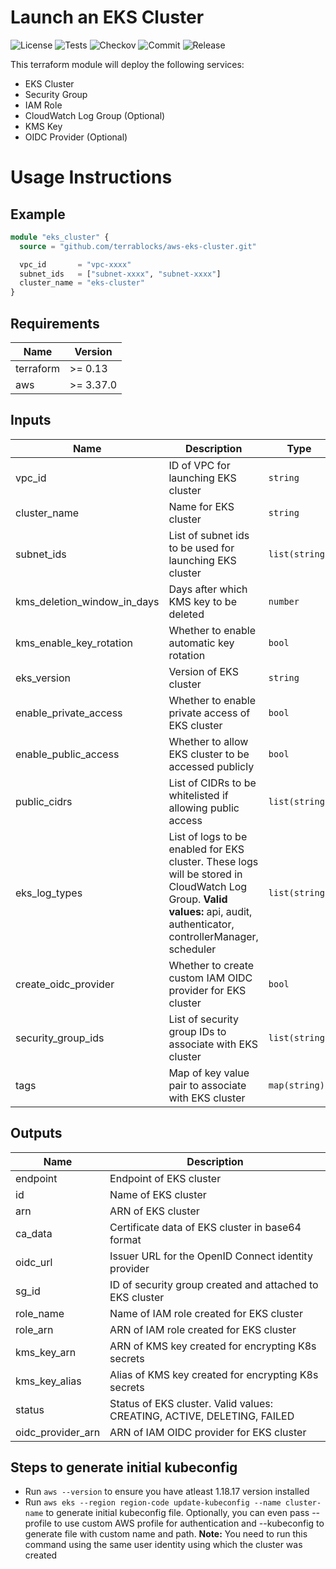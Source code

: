 # Launch an EKS Cluster

![License](https://img.shields.io/github/license/terrablocks/aws-eks-cluster?style=for-the-badge) ![Tests](https://img.shields.io/github/workflow/status/terrablocks/aws-eks-cluster/tests/main?label=Test&style=for-the-badge) ![Checkov](https://img.shields.io/github/workflow/status/terrablocks/aws-eks-cluster/checkov/main?label=Checkov&style=for-the-badge) ![Commit](https://img.shields.io/github/last-commit/terrablocks/aws-eks-cluster?style=for-the-badge) ![Release](https://img.shields.io/github/v/release/terrablocks/aws-eks-cluster?style=for-the-badge)

This terraform module will deploy the following services:
- EKS Cluster
- Security Group
- IAM Role
- CloudWatch Log Group (Optional)
- KMS Key
- OIDC Provider (Optional)

# Usage Instructions
## Example
```terraform
module "eks_cluster" {
  source = "github.com/terrablocks/aws-eks-cluster.git"

  vpc_id       = "vpc-xxxx"
  subnet_ids   = ["subnet-xxxx", "subnet-xxxx"]
  cluster_name = "eks-cluster"
}
```

## Requirements

| Name | Version |
|------|---------|
| terraform | >= 0.13 |
| aws | >= 3.37.0 |

## Inputs

| Name | Description | Type | Default | Required |
|------|-------------|------|---------|:--------:|
| vpc_id | ID of VPC for launching EKS cluster | `string` | n/a | yes |
| cluster_name | Name for EKS cluster | `string` | n/a | yes |
| subnet_ids | List of subnet ids to be used for launching EKS cluster | `list(string)` | n/a | yes |
| kms_deletion_window_in_days | Days after which KMS key to be deleted | `number` | `30` | no |
| kms_enable_key_rotation | Whether to enable automatic key rotation | `bool` | `false` | no |
| eks_version | Version of EKS cluster | `string` | `""` | no |
| enable_private_access | Whether to enable private access of EKS cluster | `bool` | `true` | no |
| enable_public_access | Whether to allow EKS cluster to be accessed publicly | `bool` | `false` | no |
| public_cidrs | List of CIDRs to be whitelisted if allowing public access | `list(string)` | <pre>[<br>  "0.0.0.0/0"<br>]</pre> | no |
| eks_log_types | List of logs to be enabled for EKS cluster. These logs will be stored in CloudWatch Log Group. **Valid values:** api, audit, authenticator, controllerManager, scheduler | `list(string)` | `[]` | no |
| create_oidc_provider | Whether to create custom IAM OIDC provider for EKS cluster | `bool` | `false` | no |
| security_group_ids | List of security group IDs to associate with EKS cluster | `list(string)` | `null` | no |
| tags | Map of key value pair to associate with EKS cluster | `map(string)` | `{}` | no |

## Outputs

| Name | Description |
|------|-------------|
| endpoint | Endpoint of EKS cluster |
| id | Name of EKS cluster |
| arn | ARN of EKS cluster |
| ca_data | Certificate data of EKS cluster in base64 format |
| oidc_url | Issuer URL for the OpenID Connect identity provider |
| sg_id | ID of security group created and attached to EKS cluster |
| role_name | Name of IAM role created for EKS cluster |
| role_arn | ARN of IAM role created for EKS cluster |
| kms_key_arn | ARN of KMS key created for encrypting K8s secrets |
| kms_key_alias | Alias of KMS key created for encrypting K8s secrets |
| status | Status of EKS cluster. Valid values: CREATING, ACTIVE, DELETING, FAILED |
| oidc_provider_arn | ARN of IAM OIDC provider for EKS cluster |

## Steps to generate initial kubeconfig
- Run `aws --version` to ensure you have atleast 1.18.17 version installed
- Run `aws eks --region region-code update-kubeconfig --name cluster-name` to generate initial kubeconfig file. Optionally, you can even pass --profile to use custom AWS profile for authentication and --kubeconfig to generate file with custom name and path. **Note:** You need to run this command using the same user identity using which the cluster was created
